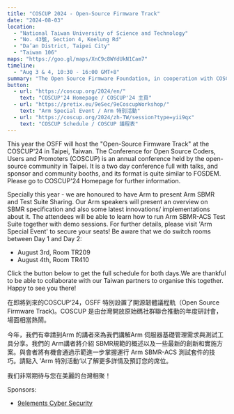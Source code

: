 ```yaml
---
title: "COSCUP 2024 - Open-Source Firmware Track"
date: "2024-08-03"
location:
  - "National Taiwan University of Science and Technology"
  - "No. 43號, Section 4, Keelung Rd"
  - "Da’an District, Taipei City" 
  - "Taiwan 106"
maps: "https://goo.gl/maps/XnC9c8WYdUkN1Cam7"
timeline:
  - "Aug 3 & 4, 10:30 - 16:00 GMT+8"
summary: "The Open Source Firmware Foundation, in cooperation with COSCUP, will run the open-source firmware track at this year's COSCUP conference in Taipei, Taiwan."
button:
  - url: "https://coscup.org/2024/en/"
    text: "COSCUP'24 Homepage / COSCUP'24 主頁"
  - url: "https://pretix.eu/9eSec/9eCoscupWorkshop/"
    text: "Arm Special Event / Arm 特別活動"
  - url: "https://coscup.org/2024/zh-TW/session?type=yii9qx"
    text: "COSCUP Schedule / COSCUP 議程表"
---
```


This year the OSFF will host the "Open-Source Firmware Track" at the COSCUP'24 in Taipei, Taiwan. The Conference for Open Source Coders, Users and Promoters (COSCUP) is an annual conference held by the open-source community in Taipei. It is a two day conference full with talks, and sponsor and community booths, and its format is quite similar to FOSDEM. Please go to COSCUP'24 Homepage for further information.

Specially this year - we are honoured to have Arm to present Arm SBMR and Test Suite Sharing. Our Arm speakers will present an overview on SBMR specification and also some latest innovations/ implementations about it. The attendees will be able to learn how to run Arm SBMR-ACS Test Suite together with demo sessions. For further details, please visit 'Arm Special Event' to secure your seats! Be aware that we do switch rooms between Day 1 and Day 2:

- August 3rd, Room TR209
- August 4th, Room TR410

Click the button below to get the full schedule for both days.We are thankful to be able to collaborate with our Taiwan partners to organise this together. Happy to see you there!

在即將到來的COSCUP‘24，OSFF 特別設置了開源韌體議程軌（Open Source Firmware Track)。COSCUP 是由台灣開放原始碼社群聯合推動的年度研討會，場面相當熱鬧。

今年，我們有幸請到Arm 的講者來為我們講解Arm 伺服器基礎管理需求與測試工具分享。我們的 Arm講者將介紹 SBMR規範的概述以及一些最新的創新和實施方案。與會者將有機會通過示範進一步掌握運行 Arm SBMR-ACS 測試套件的技巧。請點入 ’Arm 特別活動‘以了解更多詳情及預訂您的席位。

我们非常期待与您在美麗的台灣相聚！

Sponsors:
- [9elements Cyber Security](https://9esec.io)
